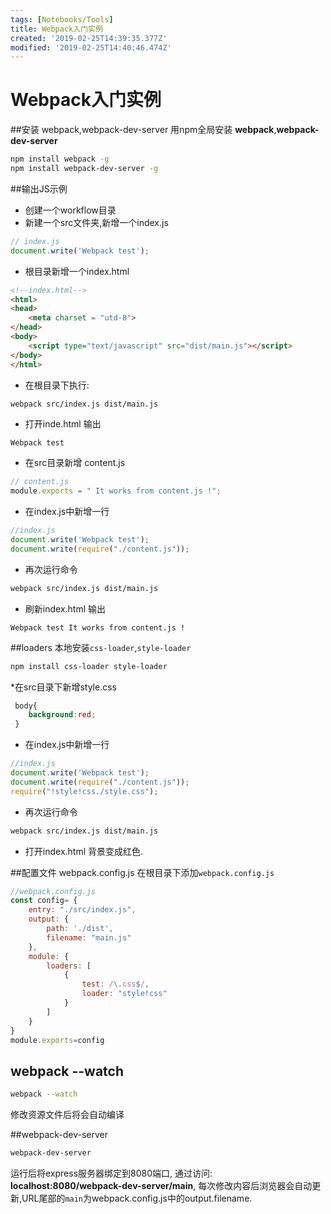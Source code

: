 ```yaml
---
tags: [Notebooks/Tools]
title: Webpack入门实例
created: '2019-02-25T14:39:35.377Z'
modified: '2019-02-25T14:40:46.474Z'
---
```


# Webpack入门实例

##安装 webpack,webpack-dev-server
用npm全局安装 **webpack**,**webpack-dev-server**

```bash
npm install webpack -g
npm install webpack-dev-server -g
```

##输出JS示例
* 创建一个workflow目录
* 新建一个src文件夹,新增一个index.js

```js
// index.js
document.write('Webpack test');
```
* 根目录新增一个index.html

```html
<!--index.html-->
<html>
<head>
    <meta charset = "utd-8">
</head>
<body>
    <script type="text/javascript" src="dist/main.js"></script>
</body>
</html>
```
* 在根目录下执行:

```bash
webpack src/index.js dist/main.js
```
* 打开inde.html 输出

```
Webpack test
```
* 在src目录新增 content.js

```js
// content.js
module.exports = " It works from content.js !";
```
* 在index.js中新增一行

```js
//index.js
document.write('Webpack test');
document.write(require("./content.js"));
```
* 再次运行命令

```bash
webpack src/index.js dist/main.js
```
* 刷新index.html 输出

```
Webpack test It works from content.js !
```

##loaders
本地安装`css-loader`,`style-loader`

```bash
npm install css-loader style-loader
```
*在src目录下新增style.css

```css
 body{
 	background:red;
 }
```
* 在index.js中新增一行

```js
//index.js
document.write('Webpack test');
document.write(require("./content.js"));
require("!style!css./style.css");
```
* 再次运行命令

```bash
webpack src/index.js dist/main.js
```
* 打开index.html 背景变成红色.

##配置文件 webpack.config.js
在根目录下添加`webpack.config.js`

```js
//webpack.config.js
const config= {
    entry: "./src/index.js",
    output: {
        path: './dist',
        filename: "main.js"
    },
    module: {
        loaders: [
            {
                test: /\.css$/,
                loader: "style!css"
            }
        ]
    }
}
module.exports=config
```
## webpack --watch

```bash
webpack --watch
```
修改资源文件后将会自动编译

##webpack-dev-server

```bash
webpack-dev-server
```
运行后将express服务器绑定到8080端口,
通过访问: **localhost:8080/webpack-dev-server/main**,
每次修改内容后浏览器会自动更新,URL尾部的`main`为webpack.config.js中的output.filename.
